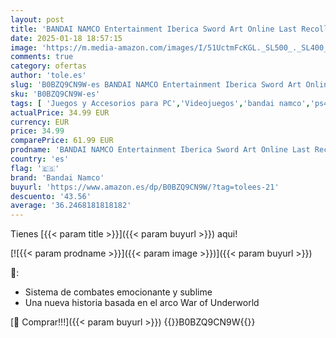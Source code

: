 ```yaml
---
layout: post
title: 'BANDAI NAMCO Entertainment Iberica Sword Art Online Last Recollection  PS4'
date: 2025-01-18 18:57:15
image: 'https://m.media-amazon.com/images/I/51UctmFcKGL._SL500_._SL400_.jpg'
comments: true
category: ofertas
author: 'tole.es'
slug: 'B0BZQ9CN9W-es BANDAI NAMCO Entertainment Iberica Sword Art Online Last...'
sku: 'B0BZQ9CN9W-es'
tags: [ 'Juegos y Accesorios para PC','Videojuegos','bandai namco','ps4','🇪🇸', ]
actualPrice: 34.99 EUR
currency: EUR
price: 34.99
comparePrice: 61.99 EUR
prodname: 'BANDAI NAMCO Entertainment Iberica Sword Art Online Last Recollection  PS4'
country: 'es'
flag: '🇪🇸'
brand: 'Bandai Namco'
buyurl: 'https://www.amazon.es/dp/B0BZQ9CN9W/?tag=tolees-21'
descuento: '43.56'
average: '36.2468181818182'
---
```


Tienes [{{< param title >}}]({{< param buyurl >}}) aqui!

[![{{< param prodname >}}]({{< param image >}})]({{< param buyurl >}})

🔎:

- Sistema de combates emocionante y sublime
- Una nueva historia basada en el arco War of Underworld

[🛒 Comprar!!!]({{< param buyurl >}})
{{<world>}}B0BZQ9CN9W{{</world>}}
